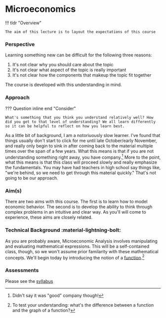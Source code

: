 # Microeconomics

!!! tldr "Overview"

    The aim of this lecture is to layout the expectations of this course

### **Perspective**

Learning something new can be difficult for the following three reasons:

1. It's not clear why you should care about the topic
2. It's not clear what aspect of the topic is really important 
3. It's not clear how the components that makeup the topic fit together 

The course is developed with this understanding in mind. 

### **Approach**

??? Question inline end "Consider"

    What's something that you think you understand relatively well? How did you get to that level of understanding? We all learn differently so it can be helpful to reflect on how you learn best.


As a little bit of background, I am a notoriuously slow learner. I've found that things usually don't start to click for me until late October/early November, and really only begin to sink in after coming back to the material multiple times over the span of a few years. What this means is that if you are not understanding something right away, you have company.[^1] More to the point, what this means is that this class will proceed slowly and really emphasize the fundamentals. You may have had teachers in high school say things like, "we're behind, so we need to get through this material quickly." That's not going to be our approach. 

### **Aim(s)**
There are two aims with this course. The first is to learn how to model economic behavior. The second is to develop the ability to think through complex problems in an intuitive and clear way. As you'll will come to experience, these aims are closely related.

### **Technical Background** :material-lightning-bolt:

As you are probably aware, Microeconomic Analysis involves manipulating and evaluating mathematical expressions. This will be a self-contained class, though, so we won't assume prior familarity with these mathematical concepts. We'll begin today by introducing the notion of a [function](./../math/functions.md).[^2]

### **Assessments**

Please see the [syllabus](Syllabus.pdf)

[^1]: Didn't say it was "good" company though!

[^2]: To test your understanding: what's the difference between a function and the graph of a function?
